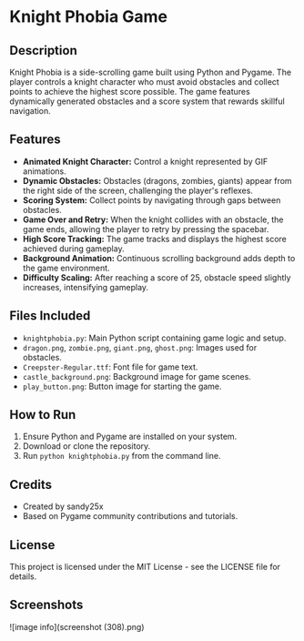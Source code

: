# Knight Phobia Game

## Description
Knight Phobia is a side-scrolling game built using Python and Pygame. The player controls a knight character who must avoid obstacles and collect points to achieve the highest score possible. The game features dynamically generated obstacles and a score system that rewards skillful navigation.

## Features
- **Animated Knight Character:** Control a knight represented by GIF animations.
- **Dynamic Obstacles:** Obstacles (dragons, zombies, giants) appear from the right side of the screen, challenging the player's reflexes.
- **Scoring System:** Collect points by navigating through gaps between obstacles.
- **Game Over and Retry:** When the knight collides with an obstacle, the game ends, allowing the player to retry by pressing the spacebar.
- **High Score Tracking:** The game tracks and displays the highest score achieved during gameplay.
- **Background Animation:** Continuous scrolling background adds depth to the game environment.
- **Difficulty Scaling:** After reaching a score of 25, obstacle speed slightly increases, intensifying gameplay.

## Files Included
- `knightphobia.py`: Main Python script containing game logic and setup.
- `dragon.png`, `zombie.png`, `giant.png`, `ghost.png`: Images used for obstacles.
- `Creepster-Regular.ttf`: Font file for game text.
- `castle_background.png`: Background image for game scenes.
- `play_button.png`: Button image for starting the game.

## How to Run
1. Ensure Python and Pygame are installed on your system.
2. Download or clone the repository.
3. Run `python knightphobia.py` from the command line.

## Credits
- Created by sandy25x
- Based on Pygame community contributions and tutorials.

## License
This project is licensed under the MIT License - see the LICENSE file for details.

## Screenshots
![image info](screenshot (308).png)
